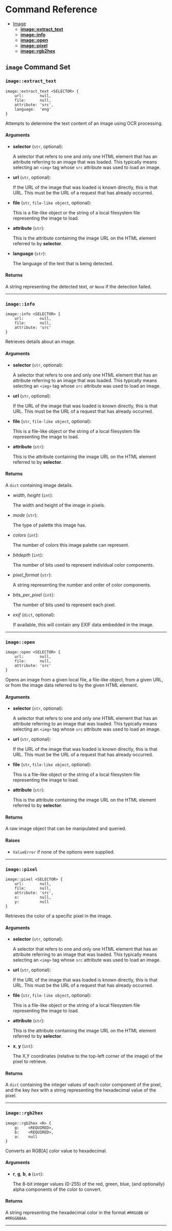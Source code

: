 # Command Reference
- [Image](#image-command-set)
   - **[image::extract_text](#imageextract_text)**
   - **[image::info](#imageinfo)**
   - **[image::open](#imageopen)**
   - **[image::pixel](#imagepixel)**
   - **[image::rgb2hex](#imagergb2hex)**

## `image` Command Set

### `image::extract_text`

```
image::extract_text <SELECTOR> {
    url:       null,
    file:      null,
    attribute: 'src',
    language:  'eng'
}
```

Attempts to determine the text content of an image using OCR processing.

#### Arguments

- **selector** (`str`, optional):

    A selector that refers to one and only one HTML element that has an attribute referring
    to an image that was loaded. This typically means selecting an `<img>` tag whose `src`
    attribute was used to load an image.

- **url** (`str`, optional):

    If the URL of the image that was loaded is known directly, this is that URL.  This must
    be the URL of a request that has already occurred.

- **file** (`str`, `file-like object`, optional):

    This is a file-like object or the string of a local filesystem file representing the
    image to load.

- **attribute** (`str`):

    This is the attribute containing the image URL on the HTML element referred to by
    **selector**.

- **language** (`str`):

    The language of the text that is being detected.

#### Returns
A string representing the detected text, or `None` if the detection failed.

---

### `image::info`

```
image::info <SELECTOR> {
    url:       null,
    file:      null,
    attribute: 'src'
}
```

Retrieves details about an image.

#### Arguments

- **selector** (`str`, optional):

    A selector that refers to one and only one HTML element that has an attribute referring
    to an image that was loaded. This typically means selecting an `<img>` tag whose `src`
    attribute was used to load an image.

- **url** (`str`, optional):

    If the URL of the image that was loaded is known directly, this is that URL.  This must
    be the URL of a request that has already occurred.

- **file** (`str`, `file-like object`, optional):

    This is a file-like object or the string of a local filesystem file representing the
    image to load.

- **attribute** (`str`):

    This is the attribute containing the image URL on the HTML element referred to by
    **selector**.

#### Returns
A `dict` containing image details.

- *width*, *height* (`int`):

    The width and height of the image in pixels.

- *mode* (`str`):

    The type of palette this image has.

- *colors* (`int`):

    The number of colors this image palette can represent.

- *bitdepth* (`int`):

    The number of bits used to represent individual color components.

- *pixel_format* (`str`):

    A string representing the number and order of color components.

- *bits_per_pixel* (`int`):

    The number of bits used to represent each pixel.

- *exif* (`dict`, optional):

    If available, this will contain any EXIF data embedded in the image.

---

### `image::open`

```
image::open <SELECTOR> {
    url:       null,
    file:      null,
    attribute: 'src'
}
```

Opens an image from a given local file, a file-like object, from a given URL, or from the
image data referred to by the given HTML element.

#### Arguments

- **selector** (`str`, optional):

    A selector that refers to one and only one HTML element that has an attribute referring
    to an image that was loaded. This typically means selecting an `<img>` tag whose `src`
    attribute was used to load an image.

- **url** (`str`, optional):

    If the URL of the image that was loaded is known directly, this is that URL.  This must
    be the URL of a request that has already occurred.

- **file** (`str`, `file-like object`, optional):

    This is a file-like object or the string of a local filesystem file representing the
    image to load.

- **attribute** (`str`):

    This is the attribute containing the image URL on the HTML element referred to by
    **selector**.

#### Returns
A raw image object that can be manipulated and queried.

#### Raises
- `ValueError` if none of the options were supplied.

---

### `image::pixel`

```
image::pixel <SELECTOR> {
    url:       null,
    file:      null,
    attribute: 'src',
    x:         null,
    y:         null
}
```

Retrieves the color of a specific pixel in the image.

#### Arguments

- **selector** (`str`, optional):

    A selector that refers to one and only one HTML element that has an attribute referring
    to an image that was loaded. This typically means selecting an `<img>` tag whose `src`
    attribute was used to load an image.

- **url** (`str`, optional):

    If the URL of the image that was loaded is known directly, this is that URL.  This must
    be the URL of a request that has already occurred.

- **file** (`str`, `file-like object`, optional):

    This is a file-like object or the string of a local filesystem file representing the
    image to load.

- **attribute** (`str`):

    This is the attribute containing the image URL on the HTML element referred to by
    **selector**.

- **x**, **y** (`int`):

    The X,Y coordinates (relative to the top-left corner of the image) of the pixel to
    retrieve.

#### Returns
A `dict` containing the integer values of each color component of the pixel, and the key
*hex* with a string representing the hexadecimal value of the pixel.

---

### `image::rgb2hex`

```
image::rgb2hex <R> {
    g:    <REQUIRED>,
    b:    <REQUIRED>,
    a:    null
}
```

Converts an RGB[A] color value to hexadecimal.

#### Arguments

- **r**, **g**, **b**, **a** (`int`):

    The 8-bit integer values (0-255) of the red, green, blue, (and optionally) alpha
    components of the color to convert.

#### Returns
A string representing the hexadecimal color in the format `#RRGGBB` or `#RRGGBBAA`.

---



